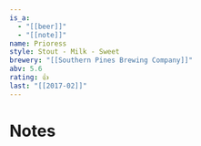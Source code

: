 ```yaml
---
is_a:
  - "[[beer]]"
  - "[[note]]"
name: Prioress
style: Stout - Milk - Sweet
brewery: "[[Southern Pines Brewing Company]]"
abv: 5.6
rating: 👍
last: "[[2017-02]]"
---
```

# Notes

